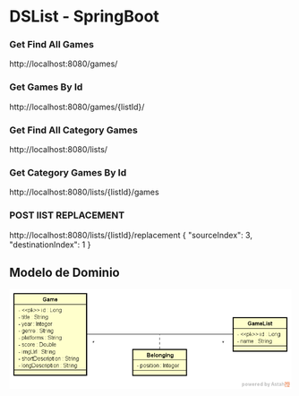 # DSList - SpringBoot

### Get Find All Games
http://localhost:8080/games/

### Get Games By Id
http://localhost:8080/games/{listId}/

### Get Find All Category Games
http://localhost:8080/lists/

### Get Category Games By Id
http://localhost:8080/lists/{listId}/games

### POST lIST REPLACEMENT
http://localhost:8080/lists/{listId}/replacement
{
"sourceIndex": 3,
"destinationIndex": 1
}

## Modelo de Dominio
![img.png](img.png)